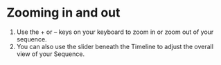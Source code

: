 # Zooming in and out

1. Use the + or – keys on your keyboard to zoom in or zoom out of your sequence. 
2. You can also use the slider beneath the Timeline to adjust the overall view of your Sequence.

